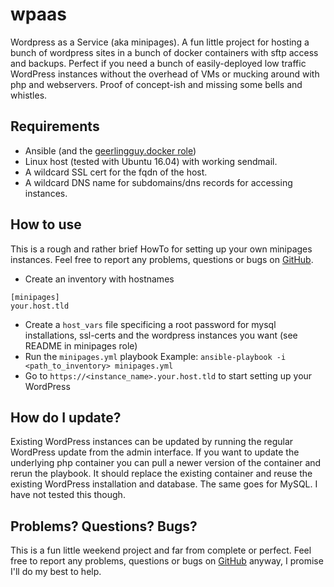 # wpaas
Wordpress as a Service (aka minipages). A fun little project for hosting a bunch of wordpress sites in a bunch of docker containers with sftp access and backups. Perfect if you need a bunch of easily-deployed low traffic WordPress instances without the overhead of VMs or mucking around with php and webservers. Proof of concept-ish and missing some bells and whistles.

## Requirements
* Ansible (and the [geerlingguy.docker role](https://galaxy.ansible.com/geerlingguy/docker/))
* Linux host (tested with Ubuntu 16.04) with working sendmail.
* A wildcard SSL cert for the fqdn of the host.
* A wildcard DNS name for subdomains/dns records for accessing instances.
## How to use
This is a rough and rather brief HowTo for setting up your own minipages instances. Feel free to report any problems, questions or bugs on [GitHub](https://github.com/moegyver/wpaas/).
* Create an inventory with hostnames
```
[minipages]
your.host.tld
```
* Create a `host_vars` file specificing a root password for mysql installations, ssl-certs and the wordpress instances you want (see README in minipages role)
* Run the `minipages.yml` playbook Example: `ansible-playbook -i <path_to_inventory> minipages.yml`
* Go to `https://<instance_name>.your.host.tld` to start setting up your WordPress

## How do I update?
Existing WordPress instances can be updated by running the regular WordPress update from the admin interface. If you want to update the underlying php container you can pull a newer version of the container and rerun the playbook. It should replace the existing container and reuse the existing WordPress installation and database. The same goes for MySQL. I have not tested this though.

## Problems? Questions? Bugs?
This is a fun little weekend project and far from complete or perfect. Feel free to report any problems, questions or bugs on [GitHub](https://github.com/moegyver/wpaas/) anyway, I promise I'll do my best to help.
